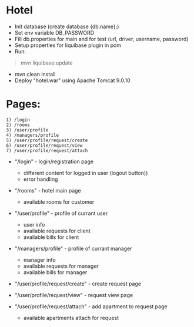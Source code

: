 # Hotel
* Init database (create database {db.name};)
* Set env variable DB_PASSWORD
* Fill db.properties for main and for test (url, driver, username, password)
* Setup properties for liquibase plugin in pom
* Run:
> mvn liquibase:update
* mvn clean install
* Deploy "hotel.war" using Apache Tomcat 9.0.10
# Pages:   
    1) /login
    2) /rooms
    3) /user/profile
    4) /managers/profile
    5) /user/profile/request/create
    6) /user/profile/request/view
    7) /user/profile/request/attach

* "/login" - login/registration page 
    * different content for logged in user (logout button))
    * error handling
   
* "/rooms" - hotel main page 
    * available rooms for customer

* "/user/profile" - profile of currant user 
    * user info
    * available requests for client
    * available bills for client
    
* "/managers/profile" - profile of currant manager
    * manager info
    * available requests for manager
    * available bills for manager
        
* "/user/profile/request/create" - create request page 
    
* "/user/profile/request/view" - request view page 
    
* "/user/profile/request/attach" - add apartment to request page
    * available apartments attach for request